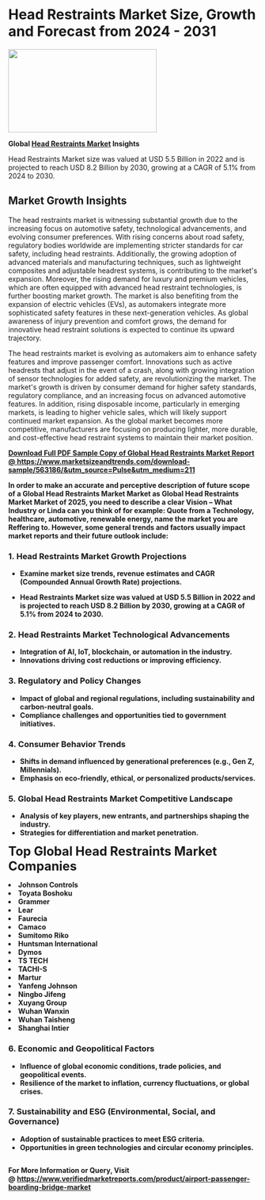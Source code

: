<H1>Head Restraints Market Size, Growth and Forecast from 2024 - 2031</H1><img class="aligncenter size-medium wp-image-584254" src="https://thirdeyenews.in/wp-content/uploads/2024/09/Global-Market-Research-300x168.jpeg" alt="" width="300" height="168" /><p><strong>Global&nbsp;<a href="https://www.marketsizeandtrends.com/download-sample/563186/&amp;utm_source=Pulse&amp;utm_medium=211">Head Restraints Market</a> Insights</strong></p><p>Head Restraints Market size was valued at USD 5.5 Billion in 2022 and is projected to reach USD 8.2 Billion by 2030, growing at a CAGR of 5.1% from 2024 to 2030.</p><p><h2>Market Growth Insights</h2> <p>The head restraints market is witnessing substantial growth due to the increasing focus on automotive safety, technological advancements, and evolving consumer preferences. With rising concerns about road safety, regulatory bodies worldwide are implementing stricter standards for car safety, including head restraints. Additionally, the growing adoption of advanced materials and manufacturing techniques, such as lightweight composites and adjustable headrest systems, is contributing to the market's expansion. Moreover, the rising demand for luxury and premium vehicles, which are often equipped with advanced head restraint technologies, is further boosting market growth. The market is also benefiting from the expansion of electric vehicles (EVs), as automakers integrate more sophisticated safety features in these next-generation vehicles. As global awareness of injury prevention and comfort grows, the demand for innovative head restraint solutions is expected to continue its upward trajectory.</p> <p><strong><a href="#"></a></strong></p> <p>The head restraints market is evolving as automakers aim to enhance safety features and improve passenger comfort. Innovations such as active headrests that adjust in the event of a crash, along with growing integration of sensor technologies for added safety, are revolutionizing the market. The market's growth is driven by consumer demand for higher safety standards, regulatory compliance, and an increasing focus on advanced automotive features. In addition, rising disposable income, particularly in emerging markets, is leading to higher vehicle sales, which will likely support continued market expansion. As the global market becomes more competitive, manufacturers are focusing on producing lighter, more durable, and cost-effective head restraint systems to maintain their market position. <p><strong><a href="#"></p><p><span class=""><strong>Download Full PDF Sample Copy of Global Head Restraints Market Report</strong> @ <a href="https://www.marketsizeandtrends.com/download-sample/563186/&amp;utm_source=Pulse&amp;utm_medium=211" target="_blank">https://www.marketsizeandtrends.com/download-sample/563186/&amp;utm_source=Pulse&amp;utm_medium=211</a></span></p><p>In order to make an accurate and perceptive description of future scope of a Global&nbsp;Head Restraints Market Market as Global&nbsp;Head Restraints Market Market of 2025, you need to describe a clear Vision &ndash; What Industry or Linda can you think of for example: Quote from a Technology, healthcare, automotive, renewable energy, name the market you are Reffering to. However, some general trends and factors usually impact market reports and their future outlook include:</p><h3>1.&nbsp;<strong>Head Restraints Market Growth Projections</strong></h3><ul><li>Examine market size trends, revenue estimates and CAGR (Compounded Annual Growth Rate) projections.</li><li><p>Head Restraints Market size was valued at USD 5.5 Billion in 2022 and is projected to reach USD 8.2 Billion by 2030, growing at a CAGR of 5.1% from 2024 to 2030.</p></li></ul><h3>2.&nbsp;<strong>Head Restraints Market Technological Advancements</strong></h3><ul><li>Integration of AI, IoT, blockchain, or automation in the industry.</li><li>Innovations driving cost reductions or improving efficiency.</li></ul><h3>3.&nbsp;<strong>Regulatory and Policy Changes</strong></h3><ul><li>Impact of global and regional regulations, including sustainability and carbon-neutral goals.</li><li>Compliance challenges and opportunities tied to government initiatives.</li></ul><h3>4.&nbsp;<strong>Consumer Behavior Trends</strong></h3><ul><li>Shifts in demand influenced by generational preferences (e.g., Gen Z, Millennials).</li><li>Emphasis on eco-friendly, ethical, or personalized products/services.</li></ul><h3>5.&nbsp;<strong>Global Head Restraints Market Competitive Landscape</strong></h3><ul><li>Analysis of key players, new entrants, and partnerships shaping the industry.</li><li>Strategies for differentiation and market penetration.</li></ul><p data-pm-slice="1 1 []"><span style="color: inherit; font-family: inherit; font-size: 25px;">Top Global Head Restraints Market Companies</span></p><div class="" data-test-id=""><p><li>Johnson Controls</li><li> Toyata Boshoku</li><li> Grammer</li><li> Lear</li><li> Faurecia</li><li> Camaco</li><li> Sumitomo Riko</li><li> Huntsman International</li><li> Dymos</li><li> TS TECH</li><li> TACHI-S</li><li> Martur</li><li> Yanfeng Johnson</li><li> Ningbo Jifeng</li><li> Xuyang Group</li><li> Wuhan Wanxin</li><li> Wuhan Taisheng</li><li> Shanghai Intier</li></p></div><h3>6.&nbsp;<strong>Economic and Geopolitical Factors</strong></h3><ul><li>Influence of global economic conditions, trade policies, and geopolitical events.</li><li>Resilience of the market to inflation, currency fluctuations, or global crises.</li></ul><h3>7.&nbsp;<strong>Sustainability and ESG (Environmental, Social, and Governance)</strong></h3><ul><li>Adoption of sustainable practices to meet ESG criteria.</li><li>Opportunities in green technologies and circular economy principles.</li></ul><h2><strong style="font-size: 14px;">For More Information or Query, Visit @&nbsp;</strong><a style="background-color: #ffffff; font-size: 14px;" href="https://www.marketsizeandtrends.com/report/head-restraints-market/" target="_blank">https://www.verifiedmarketreports.com/product/airport-passenger-boarding-bridge-market</a></h2>
